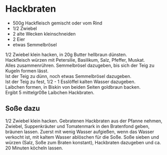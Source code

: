 # Hackbraten
* 500g Hackfleisch gemischt oder vom Rind
* 1/2 Zwiebel
* 2 alte Wecken kleinschneiden
* 2 Eier
* etwas Semmelbrösel

1/2 Zwiebel klein hacken, in 20g Butter hellbraun dünsten.  
Hackfleisch würzen mit Petersilie, Basilikum, Salz, Pfeffer, Muskat.  
Alles zusammenrühren. Semmelbrösel dazugeben, bis sich der Teig zu Kugeln formen lässt.  
Ist der Teig zu dünn, noch etwas Semmelbrösel dazugeben.  
Ist der Teig zu fest, 1/2 - 1 Esslöffel kalten Wasser dazugeben.  
Laibchen formen, in Biskin von beiden Seiten goldbraun backen.  
Ergibt 5 mittelgr0ße Laibchen Hackbraten.

## Soße dazu
1/2 Zwiebel klein hacken.
Gebratenen Hackbraten aus der Pfanne nehmen, Zwiebel, Suppenkräuter und Tomatenmark in den Bratenfond geben, bräunen lassen. Zuerst mit wenig Wasser aufgießen, wenn das Wasser verkocht ist, mit kaltem Wasser ablöschen für die Soße. Soße sieben und würzen (Salz, Soße zum Braten konstant), Hackbraten dazugeben und ca. 20 Minuten köcheln lassen.

